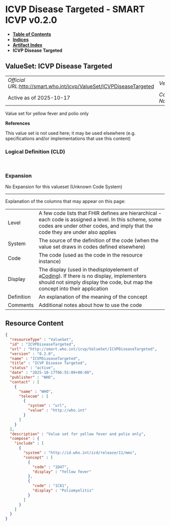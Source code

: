 # ICVP Disease Targeted - SMART ICVP v0.2.0

* [**Table of Contents**](toc.md)
* [**Indices**](indices.md)
* [**Artifact Index**](artifacts.md)
* **ICVP Disease Targeted**

## ValueSet: ICVP Disease Targeted 

| | |
| :--- | :--- |
| *Official URL*:http://smart.who.int/icvp/ValueSet/ICVPDiseaseTargeted | *Version*:0.2.0 |
| Active as of 2025-10-17 | *Computable Name*:ICVPDiseaseTargeted |

 
Value set for yellow fever and polio only 

 **References** 

This value set is not used here; it may be used elsewhere (e.g. specifications and/or implementations that use this content)

### Logical Definition (CLD)

 

### Expansion

No Expansion for this valueset (Unknown Code System)

-------

 Explanation of the columns that may appear on this page: 

| | |
| :--- | :--- |
| Level | A few code lists that FHIR defines are hierarchical - each code is assigned a level. In this scheme, some codes are under other codes, and imply that the code they are under also applies |
| System | The source of the definition of the code (when the value set draws in codes defined elsewhere) |
| Code | The code (used as the code in the resource instance) |
| Display | The display (used in the*display*element of a[Coding](http://hl7.org/fhir/R4/datatypes.html#Coding)). If there is no display, implementers should not simply display the code, but map the concept into their application |
| Definition | An explanation of the meaning of the concept |
| Comments | Additional notes about how to use the code |



## Resource Content

```json
{
  "resourceType" : "ValueSet",
  "id" : "ICVPDiseaseTargeted",
  "url" : "http://smart.who.int/icvp/ValueSet/ICVPDiseaseTargeted",
  "version" : "0.2.0",
  "name" : "ICVPDiseaseTargeted",
  "title" : "ICVP Disease Targeted",
  "status" : "active",
  "date" : "2025-10-17T06:55:09+00:00",
  "publisher" : "WHO",
  "contact" : [
    {
      "name" : "WHO",
      "telecom" : [
        {
          "system" : "url",
          "value" : "http://who.int"
        }
      ]
    }
  ],
  "description" : "Value set for yellow fever and polio only",
  "compose" : {
    "include" : [
      {
        "system" : "http://id.who.int/icd/release/11/mms",
        "concept" : [
          {
            "code" : "1D47",
            "display" : "Yellow fever"
          },
          {
            "code" : "1C81",
            "display" : "Poliomyelitis"
          }
        ]
      }
    ]
  }
}

```
